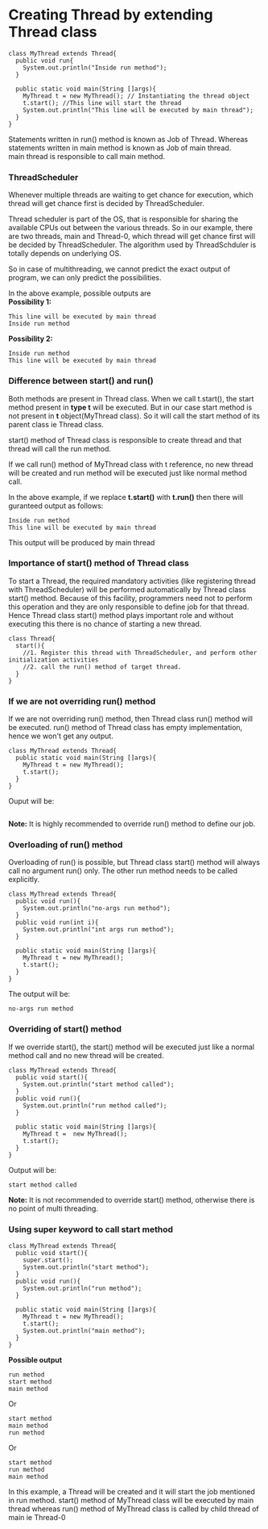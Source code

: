 # Creating Thread by extending Thread class
```
class MyThread extends Thread{
  public void run{
    System.out.println("Inside run method");
  }
  
  public static void main(String []args){
    MyThread t = new MyThread(); // Instantiating the thread object
    t.start(); //This line will start the thread
    System.out.println("This line will be executed by main thread");
  }
}
```
Statements written in run() method is known as Job of Thread. Whereas statements written in main method is known as Job of main thread.<br>
main thread is responsible to call main method.

### ThreadScheduler
  Whenever multiple threads are waiting to get chance for execution, which thread will get chance first is decided by ThreadScheduler.<br>

Thread scheduler is part of the OS, that is responsible for sharing the available CPUs out between the various threads. So in our example, there are two threads, main and Thread-0, which thread will get chance first will be decided by ThreadScheduler. The algorithm used by ThreadSchduler is totally depends on underlying OS.<br>

So in case of multithreading, we cannot predict the exact output of program, we can only predict the possibilities.<br>

In the above example, possible outputs are<br>
**Possibility 1:**
```
This line will be executed by main thread
Inside run method
```
**Possibility 2:**
```
Inside run method
This line will be executed by main thread
```
### Difference between start() and run()
Both methods are present in Thread class. When we call t.start(), the start method present in **type t** will be executed. But in our case start method is not present in **t** object(MyThread class). So it will call the start method of its parent class ie Thread class.

start() method of Thread class is responsible to create thread and that thread will call the run method.

If we call run() method of MyThread class with t reference, no new thread will be created and run method will be executed just like normal method call.

In the above example, if we replace **t.start()** with **t.run()** then there will guranteed output as follows:
```
Inside run method
This line will be executed by main thread
```
This output will be produced by main thread

### Importance of start() method of Thread class
To start a Thread, the required mandatory activities (like registering thread with ThreadScheduler) will be performed automatically by Thread class start() method. Because of this facility, programmers need not to perform this operation and they are only responsible to define job for that thread. Hence Thread class start() method plays important role and without executing this there is no chance of starting a new thread.
```
class Thread{
  start(){
    //1. Register this thread with ThreadScheduler, and perform other initialization activities
    //2. call the run() method of target thread.
  }
}
```

### If we are not overriding run() method
If we are not overriding run() method, then Thread class run() method will be executed. run() method of Thread class has empty implementation, hence we won't get any output.
```
class MyThread extends Thread{
  public static void main(String []args){
    MyThread t = new MyThread();
    t.start();
  }
}
```
Ouput will be:
```
```
**Note:** It is highly recommended to override run() method to define our job.


### Overloading of run() method
Overloading of run() is possible, but Thread class start() method will always call no argument run() only. The other run method needs to be called explicitly.
```
class MyThread extends Thread{
  public void run(){
    System.out.println("no-args run method");
  }
  public void run(int i){
    System.out.println("int args run method");
  }
  
  public static void main(String []args){
    MyThread t = new MyThread();
    t.start();
  }
}
```
The output will be:
```
no-args run method
```

### Overriding of start() method
If we override start(), the start() method will be executed just like a normal method call and no new thread will be created.
```
class MyThread extends Thread{
  public void start(){
    System.out.println("start method called");
  }
  public void run(){
    System.out.println("run method called");
  }
  
  public static void main(String []args){
    MyThread t =  new MyThread();
    t.start();
  }
}
```
Output will be:
```
start method called
```
**Note:** It is not recommended to override start() method, otherwise there is no point of multi threading.

### Using super keyword to call start method
```
class MyThread extends Thread{
  public void start(){
    super.start();
    System.out.println("start method");
  }
  public void run(){
    System.out.println("run method");
  }
  
  public static void main(String []args){
    MyThread t = new MyThread();
    t.start();
    System.out.println("main method");
  }
}
```
**Possible output**
```
run method
start method
main method
```
Or
```
start method
main method
run method
```
Or
```
start method
run method
main method
```

In this example, a Thread will be created and it will start the job mentioned in run method. start() method of MyThread class will be executed by main thread whereas run() method of MyThread class is called by child thread of main ie Thread-0

